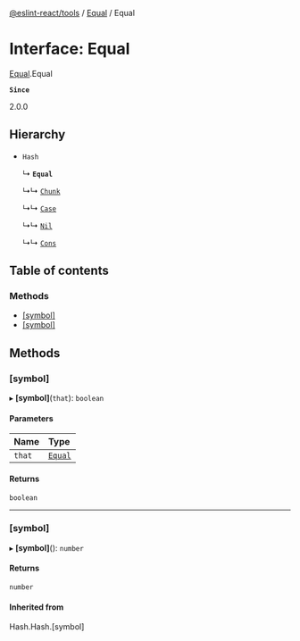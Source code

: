 [@eslint-react/tools](../README.md) / [Equal](../modules/Equal.md) / Equal

# Interface: Equal

[Equal](../modules/Equal.md).Equal

**`Since`**

2.0.0

## Hierarchy

- `Hash`

  ↳ **`Equal`**

  ↳↳ [`Chunk`](Chunk.Chunk-1.md)

  ↳↳ [`Case`](Data.Case-1.md)

  ↳↳ [`Nil`](List.Nil.md)

  ↳↳ [`Cons`](List.Cons.md)

## Table of contents

### Methods

- [[symbol]](Equal.Equal.md#[symbol])
- [[symbol]](Equal.Equal.md#[symbol]-1)

## Methods

### [symbol]

▸ **[symbol]**(`that`): `boolean`

#### Parameters

| Name   | Type                      |
| :----- | :------------------------ |
| `that` | [`Equal`](Equal.Equal.md) |

#### Returns

`boolean`

---

### [symbol]

▸ **[symbol]**(): `number`

#### Returns

`number`

#### Inherited from

Hash.Hash.[symbol]
